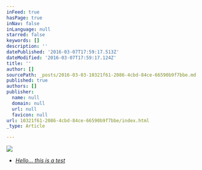 ```yaml
---
inFeed: true
hasPage: true
inNav: false
inLanguage: null
starred: false
keywords: []
description: ''
datePublished: '2016-03-07T17:59:17.513Z'
dateModified: '2016-03-07T17:59:17.124Z'
title: ''
author: []
sourcePath: _posts/2016-03-03-10321f61-2086-4cbd-84ce-66590b9f7bbe.md
published: true
authors: []
publisher:
  name: null
  domain: null
  url: null
  favicon: null
url: 10321f61-2086-4cbd-84ce-66590b9f7bbe/index.html
_type: Article

---
```

![](https://the-grid-user-content.s3-us-west-2.amazonaws.com/dbb82717-cf48-4184-bed9-888c61fe2e67.jpg)

* _[Hello... this is a test][0]_

[0]: null